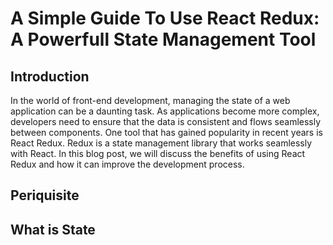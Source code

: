 # A Simple Guide To Use React Redux: A Powerfull State Management Tool

## Introduction

In the world of front-end development, managing the state of a web application can be a daunting task. As applications become more complex, developers need to ensure that the data is consistent and flows seamlessly between components. One tool that has gained popularity in recent years is React Redux. Redux is a state management library that works seamlessly with React. In this blog post, we will discuss the benefits of using React Redux and how it can improve the development process.

## Periquisite

## What is State
